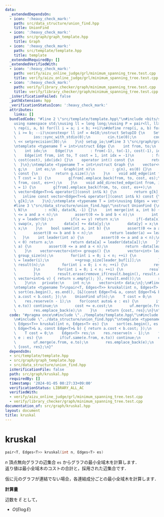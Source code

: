 ```yaml
---
data:
  _extendedDependsOn:
  - icon: ':heavy_check_mark:'
    path: src/data_structure/union_find.hpp
    title: UnionFind
  - icon: ':heavy_check_mark:'
    path: src/graph/graph_template.hpp
    title: Graph
  - icon: ':heavy_check_mark:'
    path: src/template/template.hpp
    title: template
  _extendedRequiredBy: []
  _extendedVerifiedWith:
  - icon: ':heavy_check_mark:'
    path: verify/aizu_online_judge/grl/minimum_spanning_tree.test.cpp
    title: verify/aizu_online_judge/grl/minimum_spanning_tree.test.cpp
  - icon: ':heavy_check_mark:'
    path: verify/library_checker/graph/minimum_spanning_tree.test.cpp
    title: verify/library_checker/graph/minimum_spanning_tree.test.cpp
  _isVerificationFailed: false
  _pathExtension: hpp
  _verificationStatusIcon: ':heavy_check_mark:'
  attributes:
    links: []
  bundledCode: "#line 2 \"src/template/template.hpp\"\n#include <bits/stdc++.h>\n\
    using namespace std;\nusing ll = long long;\nusing P = pair<ll, ll>;\n#define\
    \ rep(i, a, b) for(ll i = a; i < b; ++i)\n#define rrep(i, a, b) for(ll i = a;\
    \ i >= b; --i)\nconstexpr ll inf = 4e18;\nstruct SetupIO {\n    SetupIO() {\n\
    \        ios::sync_with_stdio(0);\n        cin.tie(0);\n        cout << fixed\
    \ << setprecision(30);\n    }\n} setup_io;\n#line 3 \"src/graph/graph_template.hpp\"\
    \ntemplate <typename T = int>\nstruct Edge {\n    int from, to;\n    T cost;\n\
    \    int idx;\n    Edge()\n        : from(-1), to(-1), cost(-1), idx(-1) {}\n\
    \    Edge(int from, int to, T cost = 1, int idx = -1)\n        : from(from), to(to),\
    \ cost(cost), idx(idx) {}\n    operator int() const {\n        return to;\n  \
    \  }\n};\ntemplate <typename T = int>\nstruct Graph {\n    vector<vector<Edge<T>>>\
    \ g;\n    int es;\n    Graph(int n)\n        : g(n), es(0) {}\n    size_t size()\
    \ const {\n        return g.size();\n    }\n    void add_edge(int from, int to,\
    \ T cost = 1) {\n        g[from].emplace_back(from, to, cost, es);\n        g[to].emplace_back(to,\
    \ from, cost, es++);\n    }\n    void add_directed_edge(int from, int to, T cost\
    \ = 1) {\n        g[from].emplace_back(from, to, cost, es++);\n    }\n    inline\
    \ vector<Edge<T>>& operator[](const int& k) {\n        return g[k];\n    }\n \
    \   inline const vector<Edge<T>>& operator[](const int& k) const {\n        return\
    \ g[k];\n    }\n};\ntemplate <typename T = int>\nusing Edges = vector<Edge<T>>;\n\
    #line 3 \"src/data_structure/union_find.hpp\"\nstruct UnionFind {\n    UnionFind(int\
    \ N)\n        : n(N), data(N, -1) {}\n    int merge(int a, int b) {\n        assert(0\
    \ <= a and a < n);\n        assert(0 <= b and b < n);\n        int x = leader(a),\
    \ y = leader(b);\n        if(x == y) return x;\n        if(-data[x] < -data[y])\
    \ swap(x, y);\n        data[x] += data[y];\n        data[y] = x;\n        return\
    \ x;\n    }\n    bool same(int a, int b) {\n        assert(0 <= a and a < n);\n\
    \        assert(0 <= b and b < n);\n        return leader(a) == leader(b);\n \
    \   }\n    int leader(int a) {\n        assert(0 <= a and a < n);\n        if(data[a]\
    \ < 0) return a;\n        return data[a] = leader(data[a]);\n    }\n    int size(int\
    \ a) {\n        assert(0 <= a and a < n);\n        return -data[leader(a)];\n\
    \    }\n    vector<vector<int>> groups() {\n        vector<int> leader_buf(n),\
    \ group_size(n);\n        for(int i = 0; i < n; ++i) {\n            leader_buf[i]\
    \ = leader(i);\n            ++group_size[leader_buf[i]];\n        }\n        vector<vector<int>>\
    \ result(n);\n        for(int i = 0; i < n; ++i) {\n            result[i].reserve(group_size[i]);\n\
    \        }\n        for(int i = 0; i < n; ++i) {\n            result[leader_buf[i]].push_back(i);\n\
    \        }\n        result.erase(remove_if(result.begin(), result.end(), [&](const\
    \ vector<int>& v) { return v.empty(); }), result.end());\n        return result;\n\
    \    }\n\n   private:\n    int n;\n    vector<int> data;\n};\n#line 5 \"src/graph/kruskal.hpp\"\
    \ntemplate <typename T>\npair<T, Edges<T>> kruskal(int n, Edges<T> es) {\n   \
    \ sort(es.begin(), es.end(), [&](const Edge<T>& a, const Edge<T>& b) { return\
    \ a.cost < b.cost; });\n    UnionFind uf(n);\n    T cost = 0;\n    Edges<T> res;\n\
    \    res.reserve(n - 1);\n    for(const auto& e : es) {\n        if(uf.same(e.from,\
    \ e.to)) continue;\n        cost += e.cost;\n        uf.merge(e.from, e.to);\n\
    \        res.emplace_back(e);\n    }\n    return {cost, res};\n}\n"
  code: "#pragma once\n#include \"../template/template.hpp\"\n#include \"./graph_template.hpp\"\
    \n#include \"../data_structure/union_find.hpp\"\ntemplate <typename T>\npair<T,\
    \ Edges<T>> kruskal(int n, Edges<T> es) {\n    sort(es.begin(), es.end(), [&](const\
    \ Edge<T>& a, const Edge<T>& b) { return a.cost < b.cost; });\n    UnionFind uf(n);\n\
    \    T cost = 0;\n    Edges<T> res;\n    res.reserve(n - 1);\n    for(const auto&\
    \ e : es) {\n        if(uf.same(e.from, e.to)) continue;\n        cost += e.cost;\n\
    \        uf.merge(e.from, e.to);\n        res.emplace_back(e);\n    }\n    return\
    \ {cost, res};\n}"
  dependsOn:
  - src/template/template.hpp
  - src/graph/graph_template.hpp
  - src/data_structure/union_find.hpp
  isVerificationFile: false
  path: src/graph/kruskal.hpp
  requiredBy: []
  timestamp: '2024-01-05 00:27:33+09:00'
  verificationStatus: LIBRARY_ALL_AC
  verifiedWith:
  - verify/aizu_online_judge/grl/minimum_spanning_tree.test.cpp
  - verify/library_checker/graph/minimum_spanning_tree.test.cpp
documentation_of: src/graph/kruskal.hpp
layout: document
title: kruskal
---
```


# kruskal

```cpp
pair<T, Edges<T>> kruskal(int n, Edges<T> es)
```

$n$ 頂点無向グラフの辺集合 `es` からグラフの最小全域木を計算します．<br>
返り値は最小全域木のコストの合計と，採用された辺集合です．

仮に元のグラフが連結でない場合，各連結成分ごとの最小全域木を計算します．

**計算量**

辺数を $E$ として，

- $O(E \log E)$